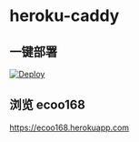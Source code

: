 # heroku-caddy


## 一键部署

[![Deploy](https://www.herokucdn.com/deploy/button.svg)](https://dashboard.heroku.com/new?template=https://github.com/slitaz-cn/heroku-caddy)

## 浏览 ecoo168

https://ecoo168.herokuapp.com



